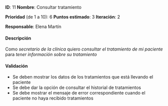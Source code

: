 **ID**: 11
**Nombre**: Consultar tratamiento

**Prioridad** (de 1 a 10): 6
**Puntos estimado**: 3
**Iteración**: 2

**Responsable**: Elena Martín

#### Descripción

Como *secretario de la clínica* quiero *consultar el tratamiento de mi paciente* para *tener información sobre su tratamiento*

#### Validación

* Se deben mostrar los datos de los tratamientos que está llevando el paciente
* Se debe dar la opción de consultar el historial de tratamientos
* Se debe mostrar el mensaje de error correspondiente cuando el paciente no haya recibido tratamientos
